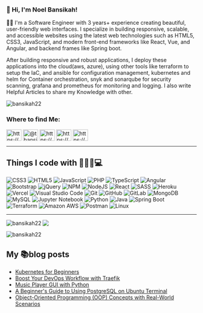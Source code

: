 ### 👋 Hi, I'm Noel Bansikah!

👨‍💻 I'm a Software Engineer with 3 years+ experience creating beautiful, user-friendly web interfaces. I specialize in building responsive, scalable, and accessible websites using the latest web technologies such as HTML5, CSS3, JavaScript, and modern front-end frameworks like React, Vue, and Angular, and backend frames like Spring boot.

After building responsive and robust applications, I deploy these applications into the cloud(aws, azure), using other tools like terraform to setup the IaC, and ansible for configuration management, kubernetes and helm for Container orchestration, snyk and sonarqube for security scanning, grafana and prometheus for monitoring and logging. I also write Helpful Articles to share my Knowledge with other.


<p align="left"> <img src="https://komarev.com/ghpvc/?username=bansikah22&label=Profile%20views&color=0e75b6&style=flat" alt="bansikah22" /> </p>

<h3 align="left">Where to find Me:</h3>
<p align="left">
<a href="https://dev.to/bansikah" target="blank"><img align="center" src="https://raw.githubusercontent.com/rahuldkjain/github-profile-readme-generator/master/src/images/icons/Social/devto.svg" alt="https://dev.to/bansikah" height="30" width="40" /></a>
<a href="https://twitter.com/@tbansikah" target="blank"><img align="center" src="https://raw.githubusercontent.com/rahuldkjain/github-profile-readme-generator/master/src/images/icons/Social/twitter.svg" alt="@tbansikah" height="30" width="40" /></a>
<a href="https://linkedin.com/in/https://www.linkedin.com/feed/update/urn:li:share:7074558452550770688/" target="blank"><img align="center" src="https://raw.githubusercontent.com/rahuldkjain/github-profile-readme-generator/master/src/images/icons/Social/linked-in-alt.svg" alt="https://www.linkedin.com/feed/update/urn:li:share:7074558452550770688/" height="30" width="40" /></a>
<a href="https://hashnode.com/@Bansikah" target="blank"><img align="center" src="https://raw.githubusercontent.com/rahuldkjain/github-profile-readme-generator/master/src/images/icons/Social/hashnode.svg" alt="https://hashnode.com/@bansikah22" height="30" width="40" /></a>
<a href="https://medium.com/@tandapnoelbansikah" target="blank"><img align="center" src="https://raw.githubusercontent.com/rahuldkjain/github-profile-readme-generator/master/src/images/icons/Social/medium.svg" alt="https://medium.com/@tandapnoelbansikah" height="30" width="40" /></a>
</p>

---
## Things I code with 👨🏾‍💻💻

![CSS3](https://img.shields.io/badge/css3-%231572B6.svg?style=for-the-badge&logo=css3&logoColor=white) ![HTML5](https://img.shields.io/badge/html5-%23E34F26.svg?style=for-the-badge&logo=html5&logoColor=white) ![JavaScript](https://img.shields.io/badge/javascript-%23323330.svg?style=for-the-badge&logo=javascript&logoColor=%23F7DF1E) ![PHP](https://img.shields.io/badge/php-%23777BB4.svg?style=for-the-badge&logo=php&logoColor=white) ![TypeScript](https://img.shields.io/badge/typescript-%23007ACC.svg?style=for-the-badge&logo=typescript&logoColor=white) ![Angular](https://img.shields.io/badge/angular-%23DD0031.svg?style=for-the-badge&logo=angular&logoColor=white) ![Bootstrap](https://img.shields.io/badge/bootstrap-%23563D7C.svg?style=for-the-badge&logo=bootstrap&logoColor=white) ![jQuery](https://img.shields.io/badge/jquery-%230769AD.svg?style=for-the-badge&logo=jquery&logoColor=white) ![NPM](https://img.shields.io/badge/NPM-%23000000.svg?style=for-the-badge&logo=npm&logoColor=white) ![NodeJS](https://img.shields.io/badge/node.js-6DA55F?style=for-the-badge&logo=node.js&logoColor=white) ![React](https://img.shields.io/badge/react-%2320232a.svg?style=for-the-badge&logo=react&logoColor=%2361DAFB) ![SASS](https://img.shields.io/badge/SASS-hotpink.svg?style=for-the-badge&logo=SASS&logoColor=white) ![Heroku](https://img.shields.io/badge/heroku-%23430098.svg?style=for-the-badge&logo=heroku&logoColor=white) ![Vercel](https://img.shields.io/badge/vercel-%23000000.svg?style=for-the-badge&logo=vercel&logoColor=white) ![Visual Studio Code](https://img.shields.io/badge/Visual%20Studio%20Code-0078d7.svg?style=for-the-badge&logo=visual-studio-code&logoColor=white) ![Git](https://img.shields.io/badge/git-%23F05033.svg?style=for-the-badge&logo=git&logoColor=white) ![GitHub](https://img.shields.io/badge/github-%23121011.svg?style=for-the-badge&logo=github&logoColor=white) ![GitLab](https://img.shields.io/badge/gitlab-%23181717.svg?style=for-the-badge&logo=gitlab&logoColor=white) ![MongoDB](https://img.shields.io/badge/MongoDB-%234ea94b.svg?style=for-the-badge&logo=mongodb&logoColor=white) ![MySQL](https://img.shields.io/badge/mysql-%2300f.svg?style=for-the-badge&logo=mysql&logoColor=white) ![Jupyter Notebook](https://img.shields.io/badge/jupyter-notebook-%23E34F26.svg?style=for-the-badge&logo=jupyter&logoColor=white) ![Python](https://img.shields.io/badge/Python-%234ea94b.svg?style=for-the-badge&logo=python&logoColor=white) ![Java](https://img.shields.io/badge/java-%23E34F26.svg?style=for-the-badge&logo=java&logoColor=white) ![Spring Boot](https://img.shields.io/badge/Spring-Boot-%234ea94b.svg?style=for-the-badge&logo=spring-boot&logoColor=white) ![Terraform](https://img.shields.io/badge/Terraform-7B42BC?style=for-the-badge&logo=terraform&logoColor=white) ![Amazon AWS](https://img.shields.io/badge/Amazon_AWS-FF9900?style=for-the-badge&logo=amazonaws&logoColor=white) ![Postman](https://img.shields.io/badge/Postman-FF6C37?style=for-the-badge&logo=Postman&logoColor=white) ![Linux](https://img.shields.io/badge/Linux-FCC624?style=for-the-badge&logo=linux&logoColor=black)
 
---

<p><img align="left" src="https://github-readme-stats.vercel.app/api/top-langs?username=bansikah22&show_icons=true&locale=en&layout=compact" alt="bansikah22" /></p>

<img src="https://github-readme-stats.vercel.app/api?username=bansikah&show_icons=true&theme=radical" />

<p><img align="center" src="https://github-readme-streak-stats.herokuapp.com/?user=bansikah22&" alt="bansikah22" /></p>

## My 📚blog posts
<!-- BLOG-POST-LIST:START -->
- [Kubernetes for Beginners](https://bansikah.hashnode.dev/kubernetes-for-beginners)
- [Boost Your DevOps Workflow with Traefik](https://bansikah.hashnode.dev/boost-your-devops-workflow-with-traefik)
- [Music Player GUI with Python](https://bansikah.hashnode.dev/music-player-gui-with-python)
- [A Beginner's Guide to Using PostgreSQL on Ubuntu Terminal](https://bansikah.hashnode.dev/a-beginners-guide-to-using-postgresql-on-ubuntu-terminal)
- [Object-Oriented Programming (OOP) Concepts with Real-World Scenarios](https://bansikah.hashnode.dev/object-oriented-programming-oop-concepts-with-real-world-scenarios)
<!-- BLOG-POST-LIST:END -->
